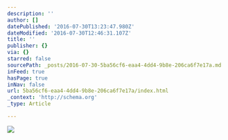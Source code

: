 ```yaml
---
description: ''
author: []
datePublished: '2016-07-30T13:23:47.980Z'
dateModified: '2016-07-30T12:46:31.107Z'
title: ''
publisher: {}
via: {}
starred: false
sourcePath: _posts/2016-07-30-5ba56cf6-eaa4-4dd4-9b8e-206ca6f7e17a.md
inFeed: true
hasPage: true
inNav: false
url: 5ba56cf6-eaa4-4dd4-9b8e-206ca6f7e17a/index.html
_context: 'http://schema.org'
_type: Article

---
```

![](https://the-grid-user-content.s3-us-west-2.amazonaws.com/d0152287-ab25-40ce-b67b-76fc7d9f91f9.jpg)